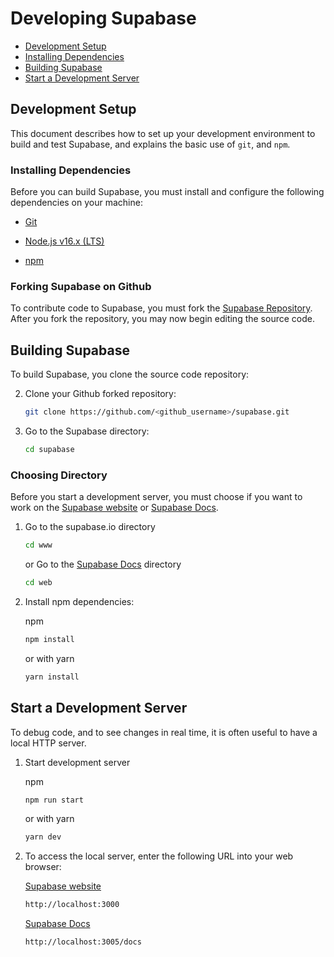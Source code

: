 # Developing Supabase

* [Development Setup](##Development-Setup)
* [Installing Dependencies](###Installing-Dependencies)
* [Building Supabase](##Building-Supabase)
* [Start a Development Server](##Start-a-Development-Server)

## Development Setup

This document describes how to set up your development environment to build and test Supabase, and explains the basic use of `git`, and `npm`.

### Installing Dependencies

Before you can build Supabase, you must install and configure the following dependencies on your
machine:

* [Git](http://git-scm.com/)

* [Node.js v16.x (LTS)](http://nodejs.org)

* [npm](https://www.npmjs.com/)

### Forking Supabase on Github

To contribute code to Supabase, you must fork the [Supabase Repository](https://github.com/supabase/supabase). After you fork the repository, you may now begin editing the source code.

## Building Supabase

To build Supabase, you clone the source code repository:

2. Clone your Github forked repository:
   ```sh
   git clone https://github.com/<github_username>/supabase.git
   ```

3. Go to the Supabase directory:
   ```sh
   cd supabase
   ```

### Choosing Directory

Before you start a development server, you must choose if you want to work on the [Supabase website](https://supabase.io) or [Supabase Docs](https://supabase.io/docs/).

1. Go to the supabase.io directory
    ```sh
    cd www
    ```
    or Go to the [Supabase Docs](https://supabase.io/docs/) directory
    ```sh
    cd web
    ```

2. Install npm dependencies:

    npm
    ```sh
    npm install
    ```

    or with yarn
    ```sh
    yarn install
    ```

## Start a Development Server

To debug code, and to see changes in real time, it is often useful to have a local HTTP server.

1. Start development server

    npm
    ```sh
    npm run start
    ```

    or with yarn
    ```sh
    yarn dev
    ```

2. To access the local server, enter the following URL into your web browser:

    [Supabase website](https://supabase.io)
    ```sh
    http://localhost:3000
    ```

    [Supabase Docs](https://supabase.io/docs/)
    ```sh
    http://localhost:3005/docs
    ```
